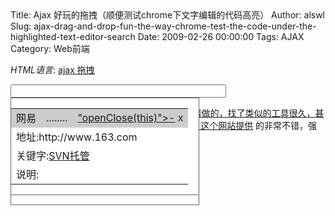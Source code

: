 Title: Ajax 好玩的拖拽（顺便测试chrome下文字编辑的代码高亮）
Author: alswl
Slug: ajax-drag-and-drop-fun-the-way-chrome-test-the-code-under-the-highlighted-text-editor-search
Date: 2009-02-26 00:00:00
Tags: AJAX
Category: Web前端

_HTML语言_: [ajax 拖拽](http://www.fayaa.com/code/view//)

<HTML>

<HEAD>

<TITLE> New Document </TITLE>

<meta http-equiv="Content-Type" content="text/html; charset=gb2312" />

<style type="text/css">

body

{

margin:10px;

}

  
  
#dragHelper

{

position:absolute;/*重要*/

border:2px dashed #000000;

background-color:#FFFFFF;

filter: alpha(opacity=30);

}

  
  
.normal

{

position:absolute;/*重要*/

width:300px;

#height:10px;

border:1px solid #666666;

background-color:#FFFFFF;

}

  
  
.over

{

position:absolute;/*重要*/

width:300px;

#height:10px;

border:1px solid #666666;

background-color:#f3f3f3;

filter: alpha(opacity=50);

}

  
  
.dragArea {

CURSOR: move;

}

  
  
</style>

</HEAD>

  
  
<BODY oncontextmenu="window.event.returnValue=false">

<input type="text" id="evt" name="eventValue" size="40" />

<div id="dragHelper" style="display:none"></div>

<div class="normal" overClass="over" dragClass="normal">

<table width="100%">

<tbody>

<tr bgcolor="#CCCCCC" bar="yes"><td><a href="#">Cobao</a></td><td
dragArea="yes" class="dragArea">........</td><td><a href="#" color:
rgb(170,85,0)>"openClose(this)">-</a> x</td></tr>

<tr><td colspan="3">地址:http://www.svnhost.cn</td></tr>

<tr><td colspan="3">关键字:<a href="http://www.svnhost.cn">SVN托管</a></td></tr>

<tr><td colspan="3">说明:</td></tr>

</tbody>

</table>

</div>

<div class="normal" overClass="over" dragClass="normal">

<table width="100%">

<tbody>

<tr bgcolor="#CCCCCC" bar="yes"><td>新浪</td><td dragArea="yes"
class="dragArea">........</td><td><a href="#" color:
rgb(170,85,0)>"openClose(this)">-</a> x</td></tr>

<tr><td colspan="3">地址:http://www.sina.com.cn</td></tr>

<tr><td colspan="3">关键字:<a href="http://www.svnhost.cn">SVN托管</a></td></tr>

<tr><td colspan="3">说明:</td></tr>

</tbody>

</table>

</div>

<div class="normal" overClass="over" dragClass="normal">

<table width="100%">

<tbody>

<tr bgcolor="#CCCCCC" bar="yes"><td>网易</td><td dragArea="yes"
class="dragArea">........</td><td><a href="#" color:
rgb(170,85,0)>"openClose(this)">-</a> x</td></tr>

<tr><td colspan="3">地址:http://www.163.com</td></tr>

<tr><td colspan="3">关键字:<a href="http://www.svnhost.cn">SVN托管</a></td></tr>

<tr><td colspan="3">说明:</td></tr>

</tbody>

</table>

</div>

  
  
  
</BODY>

<SCRIPT LANGUAGE="JavaScript">

<!--

var dragObjs = []; //可以拖拽的元素数组

var dragObjTops = [];

  
  
var dragHelper = document.getElementById("dragHelper"); //拖拽时位置框

var dragObj = null; //拖拽对象元素

var dragObjPos = 0;

  
  
var dragObjOffset = {left:0,top:0}; //拖拽对象原始位置

var mouseInDragObjOffset = {x:0,y:0}; //鼠标在拖拽对象中的相对位置

  
  
var initHeight = 40;

  
  
Number.prototype.NaN0=function(){return isNaN(this)?0:this;}

  
  
function getPosition(e){ //获取元素相对文档的绝对位置

var left = 0;

var top = 0;

while (e.offsetParent){

left += e.offsetLeft;

top += e.offsetTop;

e = e.offsetParent;

}

  
  
left += e.offsetLeft;

top += e.offsetTop;

  
  
return {x:left, y:top};

  
  
}

  
  
function mouseCoords(ev){ //获取鼠标相对文档的绝对位置

if(ev.pageX || ev.pageY){

return {x:ev.pageX, y:ev.pageY};

}

return {

x:ev.clientX + document.body.scrollLeft - document.body.clientLeft,

y:ev.clientY + document.body.scrollTop - document.body.clientTop

};

}

  
  
function getMouseOffset(target, ev){ // 获取鼠标相对元素的相对位置

ev = ev || window.event;

  
  
var elementPos = getPosition(target);

var mousePos = mouseCoords(ev);

return {x:mousePos.x - elementPos.x, y:mousePos.y - elementPos.y};

}

  
  
function mouseDown(ev){

ev = ev || window.event;

target = ev.srcElement || ev.target;

  
  
if(dragObj){

return;

}

  
  
  
var dragArea = false;

if(target.getAttribute("dragArea")){

dragArea = true;

}

  
  
while(!target.getAttribute("isDragObj")){

if(target.tagName=="HTML")

break;

target = target.parentNode;

}

  
  
if(dragArea && target.getAttribute("isDragObj")){

dragObj = target;

//重写的目的是让当前对象在最上层

document.body.removeChild(dragObj);

document.body.appendChild(dragObj);

  
  
//记录下拖拽对象原始位置

dragObjOffset.left = dragObj.style.left;

dragObjOffset.top = dragObj.style.top;

  
  
dragObj.className = dragObj.getAttribute("overClass");

//鼠标在拖拽对象中的相对位置

mouseInDragObjOffset = getMouseOffset(dragObj, ev);

  
  
dragHelper.style.left = dragObj.style.left;

dragHelper.style.top = dragObj.style.top;

dragHelper.style.width = dragObj.offsetWidth;

dragHelper.style.height = dragObj.offsetHeight;

dragHelper.style.display = "";

  
  
//alert(dragObj.offsetWidth+":"+dragObj.clientWidth);

}

}

  
  
function mouseUp(ev){

ev = ev || window.event;

target = ev.srcElement || ev.target;

  
  
if(dragObj){

dragObj.style.left = dragHelper.style.left;

dragObj.style.top = dragHelper.style.top;

  
  
dragHelper.style.display = "none";

dragObj.className = dragObj.getAttribute("dragClass");

dragObj = null;

}

  
  
}

  
  
function mouseMove(ev){

ev = ev || window.event;

  
  
if(dragObj) {

var mousePos = mouseCoords(ev);

  
/*dragHelper.style.left = dragObjOffset.left;

dragHelper.style.top = dragObjOffset.top;

dragHelper.style.width = dragObj.offsetWidth;

dragHelper.style.height = dragObj.offsetHeight;

dragHelper.style.display = "";*/

  
  
var windowWidth = document.body.offsetWidth; //窗口宽度

var windowHeight = document.body.offsetHeight; //窗口高度

  
  
//拖拽对象应该所在当前位置

var dragObjLeft = mousePos.x - mouseInDragObjOffset.x;

var dragObjTop = mousePos.y - mouseInDragObjOffset.y;

  
  
//增加判断，不然拖拽对象拖出浏览器窗口

if(dragObjLeft >= 0 && dragObjLeft <= windowWidth - dragObj.offsetWidth - 20)

dragObj.style.left = dragObjLeft;

  
  
if(dragObjTop >=0)

dragObj.style.top = dragObjTop;

  
  
repaint();

}

}

  
  
//克隆对象

function cloneObject(srcObj, destObj){

destObj = srcObj.cloneNode(true);

}

  
  
function makeDraggable(element){

element.setAttribute("isDragObj", "y");

}

  
  
function repaint(){

for(i=0; i<dragObjs.length; i++){

if(dragObjs[i] == dragObj){

dragObjPos = i;

dragObjs[i] = dragHelper;

break;

}

}

  
  
if(dragObjPos>0 &&
parseInt(dragObj.style.top)<parseInt(dragObjs[dragObjPos-1].style.top)){

dragObjs[dragObjPos] = dragObjs[dragObjPos-1];

dragObjs[dragObjPos-1] = dragHelper;

dragObjPos = dragObjPos - 1;

}

  
  
if(dragObjPos<dragObjs.length-1 &&
parseInt(dragObj.style.top)>parseInt(dragObjs[dragObjPos+1].style.top)){

dragObjs[dragObjPos] = dragObjs[dragObjPos+1];

dragObjs[dragObjPos+1] = dragHelper;

dragObjPos = dragObjPos + 1;

}

paintDragObjs();

dragObjs[dragObjPos] = dragObj;

  
  
}

  
  
function paintDragObjs(){

var h = 40;

for(i=0; i<dragObjs.length; i++){

dragObjs[i].style.left = 20;

dragObjs[i].style.top = h;

h += dragObjs[i].offsetHeight + 10;

}

}

  
  
function openClose(obj){

obj.innerHTML = obj.innerHTML=="-"?"+":"-";

while(obj.tagName != "TBODY"){

obj = obj.parentNode;

}

  
  
for(i=0; i<obj.childNodes.length; i++){

if(obj.childNodes[i].nodeName == "#text"

|| obj.childNodes[i].getAttribute("bar")){ continue; }

obj.childNodes[i].style.display=obj.childNodes[i].style.display==""?"none":"";

}

  
  
paintDragObjs();

}

  
  
document.onmousedown = mouseDown;

document.onmouseup = mouseUp;

document.onmousemove = mouseMove;

  
  
window.onload = function(){

var objs = document.getElementsByTagName("Div");

for(i=0; i<objs.length; i++){

var item = objs.item(i);

//if(i==1)item.style.height=150;

if(item.getAttribute("overClass")){

makeDraggable(item);

dragObjs.push(item);

item.style.left = 20;

item.style.top = initHeight;

dragObjTops.push(initHeight);

initHeight += item.offsetHeight + 10;

}

}

  
  
// dragHelper = document.createElement('DIV');

// dragHelper.style.cssText = 'position:absolute;display:none;';

// document.body.appendChild(dragHelper);

}

//-->

</SCRIPT>

</HTML>

用http://www.fayaa.com/网站提供的在线编辑器做的，找了类似的工具很久，甚至去了FCKEditer网站，不过效果都不怎么理想，这个网站提供
的非常不错，强烈推荐收藏

